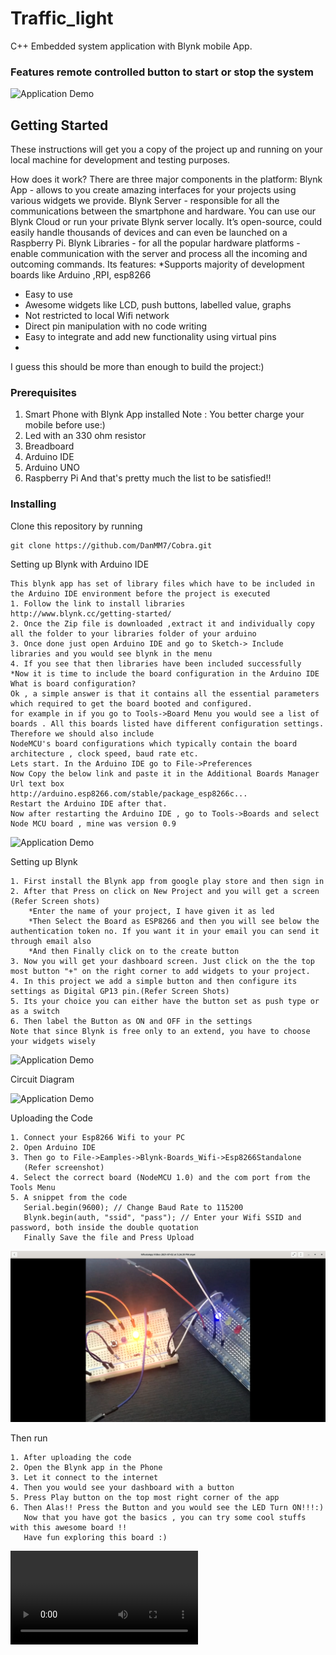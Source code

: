 # Traffic_light
C++ Embedded system application with Blynk mobile App.

### Features remote controlled button to start or stop the system

![Application Demo](/App.png?raw=true "Application Demo")

## Getting Started

These instructions will get you a copy of the project up and running on your local machine for development and testing purposes.

How does it work?
There are three major components in the platform:
Blynk App - allows to you create amazing interfaces for your projects using various widgets we provide.
Blynk Server - responsible for all the communications between the smartphone and hardware. You can use our Blynk Cloud or run your private Blynk server locally. It’s
open-source, could easily handle thousands of devices and can even be launched on a Raspberry Pi.
Blynk Libraries - for all the popular hardware platforms - enable communication with the server and process all the incoming and outcoming commands.
Its features:
*Supports majority of development boards like Arduino ,RPI, esp8266
* Easy to use
* Awesome widgets like LCD, push buttons, labelled value, graphs
* Not restricted to local Wifi network
* Direct pin manipulation with no code writing
* Easy to integrate and add new functionality using virtual pins
* 
I guess this should be more than enough to build the project:)

### Prerequisites

1. Smart Phone with Blynk App installed
Note : You better charge your mobile before use:)
2. Led with an 330 ohm resistor
3. Breadboard
4. Arduino IDE 
5. Arduino UNO
6. Raspberry Pi
And that's pretty much the list to be satisfied!!

### Installing

Clone this repository by running

```
git clone https://github.com/DanMM7/Cobra.git
```

Setting up Blynk with Arduino IDE

```
This blynk app has set of library files which have to be included in the Arduino IDE environment before the project is executed
1. Follow the link to install libraries
http://www.blynk.cc/getting-started/
2. Once the Zip file is downloaded ,extract it and individually copy all the folder to your libraries folder of your arduino
3. Once done just open Arduino IDE and go to Sketch-> Include libraries and you would see blynk in the menu
4. If you see that then libraries have been included successfully
*Now it is time to include the board configuration in the Arduino IDE
What is board configuration?
Ok , a simple answer is that it contains all the essential parameters which required to get the board booted and configured.
for example in if you go to Tools->Board Menu you would see a list of boards . All this boards listed have different configuration settings. Therefore we should also include
NodeMCU's board configurations which typically contain the board architecture , clock speed, baud rate etc.
Lets start. In the Arduino IDE go to File->Preferences
Now Copy the below link and paste it in the Additional Boards Manager Url text box
http://arduino.esp8266.com/stable/package_esp8266c...
Restart the Arduino IDE after that.
Now after restarting the Arduino IDE , go to Tools->Boards and select Node MCU board , mine was version 0.9
```
![Application Demo](/setupIDE.png?raw=true "Application Demo")


Setting up Blynk

```
1. First install the Blynk app from google play store and then sign in
2. After that Press on click on New Project and you will get a screen (Refer Screen shots)
    *Enter the name of your project, I have given it as led
    *Then Select the Board as ESP8266 and then you will see below the authentication token no. If you want it in your email you can send it through email also
    *And then Finally click on to the create button
3. Now you will get your dashboard screen. Just click on the the top most button "+" on the right corner to add widgets to your project.
4. In this project we add a simple button and then configure its settings as Digital GP13 pin.(Refer Screen Shots)
5. Its your choice you can either have the button set as push type or as a switch
6. Then label the Button as ON and OFF in the settings
Note that since Blynk is free only to an extend, you have to choose your widgets wisely
```
![Application Demo](/setupBlynk.png?raw=true "Application Demo")


Circuit Diagram

![Application Demo](/Diagram.png?raw=true "Application Demo")


Uploading the Code

```
1. Connect your Esp8266 Wifi to your PC
2. Open Arduino IDE
3. Then go to File->Eamples->Blynk-Boards_Wifi->Esp8266Standalone
   (Refer screenshot)
4. Select the correct board (NodeMCU 1.0) and the com port from the Tools Menu
5. A snippet from the code
   Serial.begin(9600); // Change Baud Rate to 115200
   Blynk.begin(auth, "ssid", "pass"); // Enter your Wifi SSID and password, both inside the double quotation
   Finally Save the file and Press Upload
```
![Application Demo](/Upload.png?raw=true "Application Demo")


Then run

```
1. After uploading the code
2. Open the Blynk app in the Phone
3. Let it connect to the internet
4. Then you would see your dashboard with a button
5. Press Play button on the top most right corner of the app
6. Then Alas!! Press the Button and you would see the LED Turn ON!!!:)
   Now that you have got the basics , you can try some cool stuffs with this awesome board !!
   Have fun exploring this board :)
```
![Application Demo](/Auto-lights.mp4?raw=true "Application Demo")
